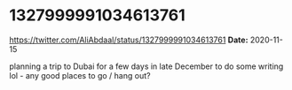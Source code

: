 # 1327999991034613761
https://twitter.com/AliAbdaal/status/1327999991034613761
**Date:** 2020-11-15

planning a trip to Dubai for a few days in late December to do some writing lol - any good places to go / hang out?
